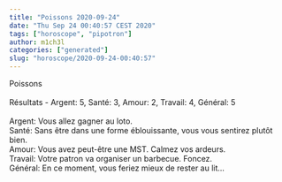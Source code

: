 ```yaml
---
title: "Poissons 2020-09-24"
date: "Thu Sep 24 00:40:57 CEST 2020"
tags: ["horoscope", "pipotron"]
author: m1ch3l
categories: ["generated"]
slug: "horoscope/2020-09-24-00:40:57"
---
```


Poissons<br>
<br>
Résultats - Argent: 5, Santé: 3, Amour: 2, Travail: 4, Général: 5<br>
<br>
Argent:  Vous allez gagner au loto. <br>
Santé:   Sans être dans une forme éblouissante, vous vous sentirez plutôt bien. <br>
Amour:   Vous avez peut-être une MST. Calmez vos ardeurs.<br>
Travail: Votre patron va organiser un barbecue. Foncez.<br>
Général: En ce moment, vous feriez mieux de rester au lit...<br>
